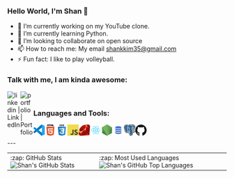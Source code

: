 ### Hello World, I'm Shan 👋

- 🔭 I’m currently working on my YouTube clone.
- 🌱 I’m currently learning Python.
- 👯 I’m looking to collaborate on open source
- 📫 How to reach me: My email shankkim35@gmail.com
- ⚡ Fun fact: I like to play volleyball.

### Talk with me, I am kinda awesome:
[<img align="left" alt="linkedin | LinkedIn" width="30px" src="https://upload.wikimedia.org/wikipedia/commons/thumb/c/ca/LinkedIn_logo_initials.png/768px-LinkedIn_logo_initials.png" />][linkedin]
[<img align="left" alt="portfolio | Portfolio" width="30px" src="https://icon-library.com/images/white-website-icon/white-website-icon-6.jpg" />][portfolio]

<br />

### Languages and Tools:

<img align="left" alt="Visual Studio Code" width="26px" src="https://raw.githubusercontent.com/github/explore/80688e429a7d4ef2fca1e82350fe8e3517d3494d/topics/visual-studio-code/visual-studio-code.png" />
<img align="left" alt="HTML5" width="26px" src="https://raw.githubusercontent.com/github/explore/80688e429a7d4ef2fca1e82350fe8e3517d3494d/topics/html/html.png" />
<img align="left" alt="CSS3" width="26px" src="https://raw.githubusercontent.com/github/explore/80688e429a7d4ef2fca1e82350fe8e3517d3494d/topics/css/css.png" />
<img align="left" alt="JavaScript" width="26px" src="https://raw.githubusercontent.com/github/explore/80688e429a7d4ef2fca1e82350fe8e3517d3494d/topics/javascript/javascript.png" />
<img align="left" alt="Ruby" width="26px" src="https://raw.githubusercontent.com/github/explore/9b3d2ed688562e6772ad3b846c212c3f6f1fd0c9/topics/ruby/ruby.png" />
<img align="left" alt="React" width="26px" src="https://raw.githubusercontent.com/github/explore/80688e429a7d4ef2fca1e82350fe8e3517d3494d/topics/react/react.png" />
<img align="left" alt="Node.js" width="26px" src="https://raw.githubusercontent.com/github/explore/80688e429a7d4ef2fca1e82350fe8e3517d3494d/topics/nodejs/nodejs.png" />
<img align="left" alt="SQL" width="26px" src="https://raw.githubusercontent.com/github/explore/80688e429a7d4ef2fca1e82350fe8e3517d3494d/topics/sql/sql.png" />
<img align="left" alt="postgreSQL" width="26px" src="https://raw.githubusercontent.com/github/explore/80688e429a7d4ef2fca1e82350fe8e3517d3494d/topics/postgresql/postgresql.png" />
<img align="left" alt="GitHub" width="26px" src="https://raw.githubusercontent.com/github/explore/78df643247d429f6cc873026c0622819ad797942/topics/github/github.png" />

<br />
<br />
---

<table>
  <tr>
    <td>
      :zap: GitHub Stats
      <img alt="Shan's GitHub Stats" src="https://github-readme-stats.vercel.app/api?username=shank35&show_icons=true&hide_border=true" />
    </td>
    <td>
      :zap: Most Used Languages
      <img alt="Shan's GitHub Top Languages" src="https://github-readme-stats.vercel.app/api/top-langs/?username=shank35" />
    </td>
  </tr>
</table>

[linkedin]: https://linkedin.com/in/shan-kim
[portfolio]: https://shankim.net/



